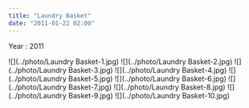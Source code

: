 ```yaml
---
title: "Laundry Basket"
date: "2011-01-22 02:00"
---
```


Year : 2011

![](../photo/Laundry Basket-1.jpg)
![](../photo/Laundry Basket-2.jpg)
![](../photo/Laundry Basket-3.jpg)
![](../photo/Laundry Basket-4.jpg)
![](../photo/Laundry Basket-5.jpg)
![](../photo/Laundry Basket-6.jpg)
![](../photo/Laundry Basket-7.jpg)
![](../photo/Laundry Basket-8.jpg)
![](../photo/Laundry Basket-9.jpg)
![](../photo/Laundry Basket-10.jpg)